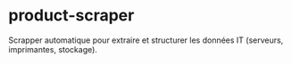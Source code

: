 # product-scraper
Scrapper automatique pour extraire et structurer les données IT (serveurs, imprimantes, stockage).
